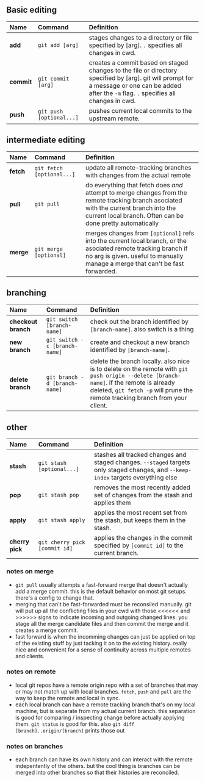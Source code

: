 ## Basic editing
|Name|Command|Definition
|:---|:---|:---
| __add__ |`git add [arg]`| stages changes to a directory or file specified by [arg]. `.` specifies all changes in cwd.
| __commit__ | `git commit [arg]` | creates a commit based on staged changes to the file or directory specified by [arg]. git will prompt for a message or one can be added after the `-m` flag. `.` specifies all changes in cwd.
| __push__ | `git push [optional...]` | pushes current local commits to the upstream remote.

## intermediate editing
|Name|Command|Definition
|:---|:---|:---
| __fetch__ | `git fetch [optional...]` | update all remote-tracking branches with changes from the actual remote
| __pull__ | `git pull` | do everything that fetch does *and* attempt to merge changes from the remote tracking branch asociated with the current branch into the current local branch. Often can be done pretty automatically
| __merge__ | `git merge [optional]` | merges changes from `[optional]` refs into the current local branch, or the asociated remote tracking branch if no arg is given. useful to manually manage a merge that can't be fast forwarded.

## branching
|Name|Command|Definition
|:---|:---|:---
| __checkout branch__ | `git switch [branch-name]` | check out the branch identified by `[branch-name]`. also switch is a thing
| __new branch__ | `git switch -c [branch-name]` | create and checkout a new branch identified by `[branch-name]`.
| __delete branch__ | `git branch -d [branch-name]` | delete the branch locally. also nice is to delete on the remote with `git push origin --delete [branch-name]`. if the remote is already deleted, `git fetch -p` will prune the remote tracking branch from your client. 
 
## other
|Name|Command|Definition
|:---|:---|:---
| __stash__ | `git stash [optional...]` | stashes all tracked changes and staged changes. `--staged` targets only staged changes, and `--keep-index` targets everything else
| __pop__ | `git stash pop` | removes the most recently added set of changes from the stash and applies them
| __apply__ | `git stash apply` | applies the most recent set from the stash, but keeps them in the stash.
| __cherry pick__ | `git cherry pick [commit id]` | applies the changes in the commit specified by `[commit id]` to the current branch. 

### notes on merge
 - `git pull` usually attempts a fast-forward merge that doesn't actually add a merge commit. this is the default behavior on most git setups. there's a config to change that.
 - merging that can't be fast-forwarded must be reconsiled manually. git will put up all the conflicting files in your cwd with those <<<<<< and >>>>>> signs to indicate incoming and outgoing changed lines. you stage all the merge candidate files and then commit the merge and it creates a merge commit.
 - fast forward is when the incomming changes can just be applied on top of the existing stuff by just tacking it on to the existing history. really nice and convenient for a sense of continuity across multiple remotes and clients.

 ### notes on remote
 - local git repos have a remote origin repo with a set of branches that may or may not match up with local branches. `fetch`, `push` and `pull` are the way to keep the remote and local in sync.
- each local branch can have a remote tracking branch that's on my local machine, but is separate from my actual current branch. this separation is good for comparing / inspecting change before actually applying them. `git status` is good for this. also `git diff [branch]..origin/[branch]` prints those out

### notes on branches
- each branch can have its own history and can interact with the remote indepentently of the others. but the cool thing is branches can be merged into other branches so that their histories are reconciled. 
